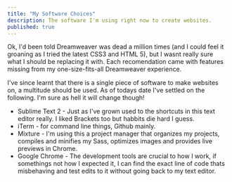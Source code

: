 ```yaml
---
title: "My Software Choices"
description: The software I'm using right now to create websites.
published: true
---
```


Ok, I'd been told Dreamweaver was dead a million times (and I could feel it groaning as I tried the latest CSS3 and HTML 5), but I wasnt really sure what I should be replacing it with. Each recomendation came with features missing from my one-size-fits-all Dreamweaver experience.

I've since learnt that there is a single piece of software to make websites on, a multitude should be used. As of todays date I've settled on the following. I'm sure as hell it will change though!

 - Sublime Text 2 - Just as I've grown used to the shortcuts in this text editor really. I liked Brackets too but habbits die hard I guess.
 - iTerm - for command line things, Github mainly.
 - Mixture - I'm using this a project manager that organizes my projects, compiles and minifies my Sass, optimizes images and provides live previews in Chrome.
 - Google Chrome - The development tools are crucial to how I work, if somethings not how I expected it, I can find the exact line of code thats misbehaving and test edits to it without going back to my text editor.